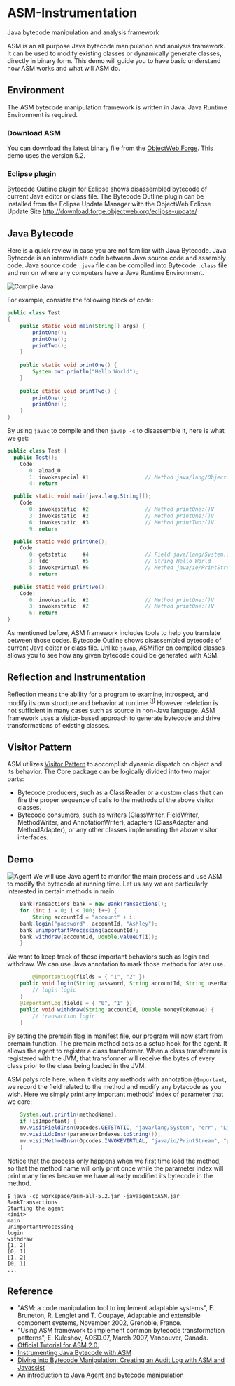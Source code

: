 # ASM-Instrumentation
Java bytecode manipulation and analysis framework

ASM is an all purpose Java bytecode manipulation and analysis framework. It can be used to modify existing classes or dynamically generate classes, directly in binary form. This demo will guide you to have basic understand how ASM works and what will ASM do.

## Environment
The ASM bytecode manipulation framework is written in Java. Java Runtime Environment is required.

### Download ASM
You can download the latest binary file from the [ObjectWeb Forge](http://forge.ow2.org/projects/asm/). This demo uses the version 5.2.

### Eclipse plugin
Bytecode Outline plugin for Eclipse shows disassembled bytecode of current Java editor or class file. The Bytecode Outline plugin can be installed from the Eclipse Update Manager with the ObjectWeb Eclipse Update Site http://download.forge.objectweb.org/eclipse-update/

## Java Bytecode
Here is a quick review in case you are not familiar with Java Bytecode. Java Bytecode is an intermediate code between Java source code and assembly code. Java source code `.java` file can be compiled into Bytecode `.class` file and run on where any computers have a Java Runtime Environment.

![Compile Java](https://raw.githubusercontent.com/xingziye/ASM-Instrumentation/master/ASM/image/21.jpg)

For example, consider the following block of code:

```java
public class Test
{
    public static void main(String[] args) {
        printOne();
        printOne();
        printTwo();
    }
    
    public static void printOne() {
        System.out.println("Hello World");
    }
    
    public static void printTwo() {
        printOne();
        printOne();
    }
}
```

By using `javac` to compile and then `javap -c` to disassemble it, here is what we get:

```java
public class Test {
  public Test();
    Code:
       0: aload_0       
       1: invokespecial #1                  // Method java/lang/Object."":()V
       4: return        

  public static void main(java.lang.String[]);
    Code:
       0: invokestatic  #2                  // Method printOne:()V
       3: invokestatic  #2                  // Method printOne:()V
       6: invokestatic  #3                  // Method printTwo:()V
       9: return        

  public static void printOne();
    Code:
       0: getstatic     #4                  // Field java/lang/System.out:Ljava/io/PrintStream;
       3: ldc           #5                  // String Hello World
       5: invokevirtual #6                  // Method java/io/PrintStream.println:(Ljava/lang/String;)V
       8: return        

  public static void printTwo();
    Code:
       0: invokestatic  #2                  // Method printOne:()V
       3: invokestatic  #2                  // Method printOne:()V
       6: return        
}
```

As mentioned before, ASM framework includes tools to help you translate between those codes. Bytecode Outline shows disassembled bytecode of current Java editor or class file. Unlike `javap`, ASMifier on compiled classes allows you to see how any given bytecode could be generated with ASM.

## Reflection and Instrumentation
Reflection means the ability for a program to examine, introspect, and modify its own structure and behavior at runtime.<sup>[[1](http://www2.parc.com/csl/groups/sda/projects/reflection96/docs/malenfant/malenfant.pdf)]</sup> However refelction is not sufficient in many cases such as source in non-Java language. ASM framework uses a visitor-based approach to generate bytecode and drive transformations of existing classes. 

## Visitor Pattern
ASM utilizes [Visitor Pattern](https://en.wikipedia.org/wiki/Visitor_pattern) to accomplish dynamic dispatch on object and its behavior. 
The Core package can be logically divided into two major parts:
* Bytecode producers, such as a ClassReader or a custom class that can fire the proper sequence of calls to the methods of the above visitor classes.
* Bytecode consumers, such as writers (ClassWriter, FieldWriter, MethodWriter, and AnnotationWriter), adapters (ClassAdapter and MethodAdapter), or any other classes implementing the above visitor interfaces.

## Demo
![Agent](https://raw.githubusercontent.com/xingziye/ASM-Instrumentation/master/ASM/image/72.jpg)
We will use Java agent to monitor the main process and use ASM to modify the bytecode at running time.
Let us say we are particularly interested in certain methods in main

```java
    BankTransactions bank = new BankTransactions();
    for (int i = 0; i < 100; i++) {
        String accountId = "account" + i;
	bank.login("password", accountId, "Ashley");
	bank.unimportantProcessing(accountId);
	bank.withdraw(accountId, Double.valueOf(i));
    }
```

We want to keep track of those important behaviors such as login and withdraw. We can use Java annotation to mark those methods for later use.

```java
        @ImportantLog(fields = { "1", "2" })
	public void login(String password, String accountId, String userName) {
	    // login logic
	}
	@ImportantLog(fields = { "0", "1" })
	public void withdraw(String accountId, Double moneyToRemove) {
	    // transaction logic
	}
```

By setting the premain flag in manifest file, our program will now start from premain function. The premain method acts as a setup hook for the agent. It allows the agent to register a class transformer. When a class transformer is registered with the JVM, that transformer will receive the bytes of every class prior to the class being loaded in the JVM.

ASM palys role here, when it visits any methods with annotation `@Important`, we record the field related to the method and modify any bytecode as you wish. Here we simply print any important methods' index of parameter that we care:

```java
    System.out.println(methodName);
    if (isImportant) {
	mv.visitFieldInsn(Opcodes.GETSTATIC, "java/lang/System", "err", "Ljava/io/PrintStream;");
	mv.visitLdcInsn(parameterIndexes.toString());
	mv.visitMethodInsn(Opcodes.INVOKEVIRTUAL, "java/io/PrintStream", "println", "(Ljava/lang/String;)V", false);
    }
```

Notice that the process only happens when we first time load the method, so that the method name will only print once while the parameter index will print many times because we have already modified its bytecode in the method.

```
$ java -cp workspace/asm-all-5.2.jar -javaagent:ASM.jar BankTransactions
Starting the agent
<init>
main
unimportantProcessing
login
withdraw
[1, 2]
[0, 1]
[1, 2]
[0, 1]
...
```

## Reference
* "ASM: a code manipulation tool to implement adaptable systems", E. Bruneton, R. Lenglet and T. Coupaye, Adaptable and extensible component systems, November 2002, Grenoble, France.
* "Using ASM framework to implement common bytecode transformation patterns", E. Kuleshov, AOSD.07, March 2007, Vancouver, Canada.
* [Official Tutorial for ASM 2.0.](http://asm.ow2.org/doc/tutorial-asm-2.0.html)
* [Instrumenting Java Bytecode with ASM](http://web.cs.ucla.edu/~msb/cs239-tutorial/)
* [Diving into Bytecode Manipulation: Creating an Audit Log with ASM and Javassist](https://blog.newrelic.com/2014/09/29/diving-bytecode-manipulation-creating-audit-log-asm-javassist/)
* [An introduction to Java Agent and bytecode manipulation](http://www.tomsquest.com/blog/2014/01/intro-java-agent-and-bytecode-manipulation/)
